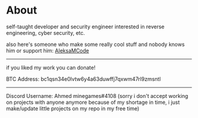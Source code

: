 # About
self-taught developer and security engineer interested in reverse engineering, cyber security, etc.

also here's someone who make some really cool stuff and nobody knows him or support him: <a href="https://github.com/AleksaMCode">AleksaMCode</a>
__________________________________________________

if you liked my work you can donate!

BTC Address: bc1qsn34e0lvtw6y4a63duwffj7qxwm47rl9zmsntl

___________________________________________________

Discord Username: Ahmed minegames#4108 (sorry i don't accept working on projects with anyone anymore because of my shortage in time, i just make/update little projects  on my repo in my free time)
